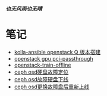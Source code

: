***也无风雨也无晴***
# 笔记                                                                                                                          
- [kolla-ansible openstack Q 版本搭建](https://github.com/shutupandrun/markdown/blob/master/openstack(queens)%20build%20whit%20kolla-ansible.md)
- [openstack gpu pci-passthrough](https://github.com/shutupandrun/notes/blob/master/openstack%20gpu%20pci-passthrough.md)
- [openstack-train-offline](https://github.com/Riverdd/notes/blob/master/openstack-train-offline.md)
- [ceph osd硬盘故障定位](https://github.com/Riverdd/notes/blob/master/ceph%20osd%E7%A1%AC%E7%9B%98%E6%95%85%E9%9A%9C%E5%AE%9A%E4%BD%8D.md)
- [ceph osd故障硬盘下线](https://github.com/Riverdd/notes/blob/master/ceph%20osd%E6%95%85%E9%9A%9C%E7%A1%AC%E7%9B%98%E4%B8%8B%E7%BA%BF.md)
- [ceph osd更换故障盘后重新上线]()
